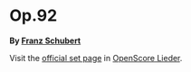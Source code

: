 # Op.92

__By [Franz Schubert](..)__

Visit the [official set page] in [OpenScore Lieder].

[official set page]: https://musescore.com/openscore-lieder-corpus/sets/13821757
[OpenScore Lieder]: https://musescore.com/openscore-lieder-corpus
